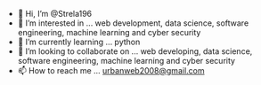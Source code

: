- 👋 Hi, I’m @Strela196
- 👀 I’m interested in ... web development, data science, software engineering, machine learning and cyber security 
- 🌱 I’m currently learning ... python
- 💞️ I’m looking to collaborate on ... web developing, data science, software engineering, machine learning and cyber security 
- 📫 How to reach me ... urbanweb2008@gmail.com

<!---
Strela196/Strela196 is a ✨ special ✨ repository because its `README.md` (this file) appears on your GitHub profile.
You can click the Preview link to take a look at your changes.
--->
